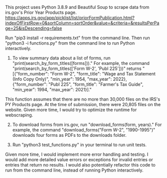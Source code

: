 This project uses Python 3.8.9 and Beautiful Soup to scrape data from irs.gov's Prior Year Products page.
https://apps.irs.gov/app/picklist/list/priorFormPublication.html?indexOfFirstRow=0&sortColumn=sortOrder&value=&criteria=&resultsPerPage=25&isDescending=false

Run "pip3 install -r requirements.txt" from the command line.
Then run "python3 -i functions.py" from the command line to run Python interactively.

1) To view summary data about a list of forms, run "print(search_by_form_titles([forms]))." For example, the command 
"print(search_by_form_titles(['Form W-2', 'Publ 225']))" returns "[{"form_number": "Form W-2", "form_title": "Wage and Tax Statement (Info Copy Only)", "min_year": 1954, "max_year": 2022}, 
{"form_number": "Publ 225", "form_title": "Farmer's Tax Guide", "min_year": 1994, "max_year": 2021}]."

This function assumes that there are no more than 30,000 files on the IRS's PY Products page. At the time of submission, there were 20,805 files on the website. Given more time, I would try to optimize the runtime for webscraping. 

2) To download forms from irs.gov, run "download_forms(form, years)." For example, the command "download_forms("Form W-2", "1990-1995")" downloads four forms as PDFs to the downloads folder.

3) Run "python3 test_functions.py" in your terminal to run unit tests.

Given more time, I would implement more error handling and testing. I would add more detailed value errors or exceptions for invalid entries or entries that return no results. I would also potentially refactor this code to run from the command line, instead of running Python interactively.